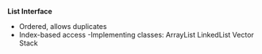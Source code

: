 **List Interface**
- Ordered, allows duplicates
- Index-based access
-Implementing classes:
  ArrayList
  LinkedList
  Vector
  Stack
